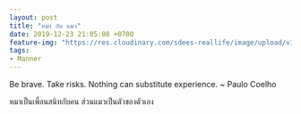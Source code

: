 ```yaml
---
layout: post
title: "หมา กับ แมว"
date: 2019-12-23 21:05:08 +0700
feature-img: "https://res.cloudinary.com/sdees-reallife/image/upload/v1555658919/sample_feature_img.png"
tags:
- Manner
---
```


Be brave. Take risks. Nothing can substitute experience. ~ Paulo Coelho

<i class="fa fa-child" style="color:plum"></i>

หมาเป็นเพื่อนสนิทกับคน ส่วนแมวเป็นตัวของตัวเอง
